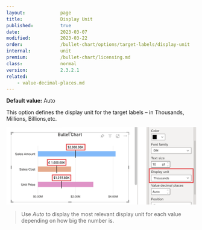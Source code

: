 ```yaml
---
layout:             page
title:              Display Unit
published:          true
date:               2023-03-07
modified:   	    2023-03-22
order:              /bullet-chart/options/target-labels/display-unit
internal:           unit
premium:            /bullet-chart/licensing.md
class:              normal
version:            2.3.2.1
related:
    - value-decimal-places.md
---
```


**Default value:** Auto

This option defines the display unit for the target labels – in Thousands, Millions, Billions,etc.

<img src="images/target-labels-display-unit.png" width="700">

> Use *Auto* to display the most relevant display unit for each value depending on how big the number is.